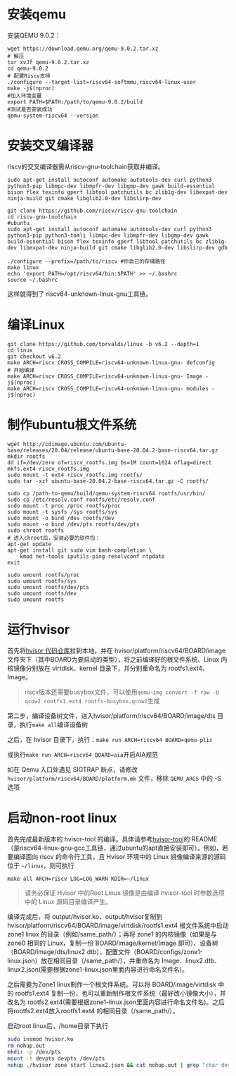 # 安装qemu
安装QEMU 9.0.2：
```
wget https://download.qemu.org/qemu-9.0.2.tar.xz
# 解压
tar xvJf qemu-9.0.2.tar.xz
cd qemu-9.0.2
# 配置Riscv支持
./configure --target-list=riscv64-softmmu,riscv64-linux-user 
make -j$(nproc)
#加入环境变量
export PATH=$PATH:/path/to/qemu-9.0.2/build
#测试是否安装成功
qemu-system-riscv64 --version
```
# 安装交叉编译器
riscv的交叉编译器需从riscv-gnu-toolchain获取并编译。
```
sudo apt-get install autoconf automake autotools-dev curl python3 python3-pip libmpc-dev libmpfr-dev libgmp-dev gawk build-essential bison flex texinfo gperf libtool patchutils bc zlib1g-dev libexpat-dev ninja-build git cmake libglib2.0-dev libslirp-dev

git clone https://github.com/riscv/riscv-gnu-toolchain
cd riscv-gnu-toolchain
#ubuntu
sudo apt-get install autoconf automake autotools-dev curl python3 python3-pip python3-tomli libmpc-dev libmpfr-dev libgmp-dev gawk build-essential bison flex texinfo gperf libtool patchutils bc zlib1g-dev libexpat-dev ninja-build git cmake libglib2.0-dev libslirp-dev gdb

./configure --prefix=/path/to/riscv #你自己的存储路径
make linux
echo 'export PATH=/opt/riscv64/bin:$PATH' >> ~/.bashrc
source ~/.bashrc
```
这样就得到了 riscv64-unknown-linux-gnu工具链。
# 编译Linux
```
git clone https://github.com/torvalds/linux -b v6.2 --depth=1
cd linux
git checkout v6.2
make ARCH=riscv CROSS_COMPILE=riscv64-unknown-linux-gnu- defconfig
# 开始编译
make ARCH=riscv CROSS_COMPILE=riscv64-unknown-linux-gnu- Image -j$(nproc)
make ARCH=riscv CROSS_COMPILE=riscv64-unknown-linux-gnu- modules -j$(nproc)

```
# 制作ubuntu根文件系统
```
wget http://cdimage.ubuntu.com/ubuntu-base/releases/20.04/release/ubuntu-base-20.04.2-base-riscv64.tar.gz
mkdir rootfs
dd if=/dev/zero of=riscv_rootfs.img bs=1M count=1024 oflag=direct
mkfs.ext4 riscv_rootfs.img
sudo mount -t ext4 riscv_rootfs.img rootfs/
sudo tar -xzf ubuntu-base-20.04.2-base-riscv64.tar.gz -C rootfs/

sudo cp /path-to-qemu/build/qemu-system-riscv64 rootfs/usr/bin/
sudo cp /etc/resolv.conf rootfs/etc/resolv.conf
sudo mount -t proc /proc rootfs/proc
sudo mount -t sysfs /sys rootfs/sys
sudo mount -o bind /dev rootfs/dev
sudo mount -o bind /dev/pts rootfs/dev/pts
sudo chroot rootfs 
# 进入chroot后，安装必要的软件包：
apt-get update
apt-get install git sudo vim bash-completion \
    kmod net-tools iputils-ping resolvconf ntpdate
exit

sudo umount rootfs/proc
sudo umount rootfs/sys
sudo umount rootfs/dev/pts
sudo umount rootfs/dev
sudo umount rootfs
```

# 运行hvisor
首先将[hvisor 代码仓库](https://github.com/syswonder/hvisor)拉到本地，并在 hvisor/platform/riscv64/BOARD/image 文件夹下（其中BOARD为要启动的类型），将之前编译好的根文件系统、Linux 内核镜像分别放在 virtdisk、kernel 目录下，并分别重命名为 rootfs1.ext4、Image。

> riscv版本还需要busybox文件，可以使用`qemu-img convert -f raw -O qcow2 rootfs1.ext4 rootfs-busybox.qcow2`生成

第二步，编译设备树文件，进入hvisor/platform/riscv64/BOARD/image/dts 目录，执行`make all`编译设备树

之后，在 hvisor 目录下，执行：`make run ARCH=riscv64 BOARD=qemu-plic`

或执行`make run ARCH=riscv64 BOARD=aia`开启AIA规范 

如在 Qemu 入口处遇见 SIGTRAP 断点，请修改 `hvisor/platform/riscv64/BOARD/platform.mk` 文件，移除 `QEMU_ARGS` 中的 -S 选项

# 启动non-root linux
首先完成最新版本的 hvisor-tool 的编译。具体请参考[hvisor-tool](https://github.com/syswonder/hvisor-tool)的 README（是riscv64-linux-gnu-gcc工具链，通过ubuntu的apt直接安装即可）。例如，若要编译面向 riscv 的命令行工具，且 Hvisor 环境中的 Linux 镜像编译来源的源码位于 `~/linux`，则可执行

```
make all ARCH=riscv LOG=LOG_WARN KDIR=~/linux
```

> 请务必保证 Hvisor 中的Root Linux 镜像是由编译 hvisor-tool 时参数选项中的 Linux 源码目录编译产生。

编译完成后，将 output/hvisor.ko、output/hvisor复制到 hvisor/platform/riscv64/BOARD/image/virtdisk/rootfs1.ext4 根文件系统中启动 zone1 linux 的目录（例如/same_path/）；再将 zone1 的内核镜像（如果是与 zone0 相同的 Linux，复制一份 BOARD/image/kernel/Image 即可）、设备树（BOARD/image/dts/linux2.dtb）、配置文件（BOARD/configs/zone1-linux.json）放在相同目录（/same_path/），并重命名为 Image、linux2.dtb、linux2.json(需要根据zone1-linux.json里面内容进行命名文件名)。

之后需要为Zone1 linux制作一个根文件系统。可以将 BOARD/image/virtdisk 中的 rootfs1.ext4 复制一份，也可以重新制作根文件系统（最好改小镜像大小），并改名为 rootfs2.ext4(需要根据zone1-linux.json里面内容进行命名文件名)。之后将rootfs2.ext4放入rootfs1.ext4 的相同目录（/same_path/）。


启动root linux后，/home目录下执行
```bash
sudo insmod hvisor.ko
rm nohup.out
mkdir -p /dev/pts
mount -t devpts devpts /dev/pts
nohup ./hvisor zone start linux2.json && cat nohup.out | grep "char device" && script /dev/null # 或linux2-aia.json
```